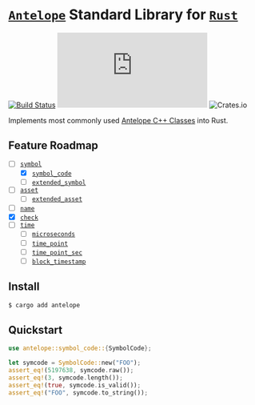 # [`Antelope`](https://antelope.io/) Standard Library for [`Rust`](https://www.rust-lang.org/)

[![Build Status](https://github.com/pinax-network/antelope.rs/actions/workflows/test.yml/badge.svg)](https://github.com/pinax-network/antelope.rs/actions/workflows/test.yml)
![License](https://img.shields.io/github/license/pinax-network/antelope.rs)
![Crates.io](https://img.shields.io/crates/v/antelope)

Implements most commonly used [Antelope C++ Classes](https://github.com/AntelopeIO/cdt/tree/main/libraries/eosiolib/core/eosio) into Rust.

## Feature Roadmap

- [ ] [`symbol`](https://github.com/AntelopeIO/cdt/blob/main/libraries/eosiolib/core/eosio/symbol.hpp)
    - [x] [`symbol_code`](https://github.com/AntelopeIO/cdt/blob/main/libraries/eosiolib/core/eosio/symbol.hpp)
    - [ ] [`extended_symbol`](https://github.com/AntelopeIO/cdt/blob/main/libraries/eosiolib/core/eosio/symbol.hpp)
- [ ] [`asset`](https://github.com/AntelopeIO/cdt/blob/main/libraries/eosiolib/core/eosio/asset.hpp)
    - [ ] [`extended_asset`](https://github.com/AntelopeIO/cdt/blob/main/libraries/eosiolib/core/eosio/asset.hpp)
- [ ] [`name`](https://github.com/AntelopeIO/cdt/blob/main/libraries/eosiolib/core/eosio/name.hpp)
- [x] [`check`](https://github.com/AntelopeIO/cdt/blob/main/libraries/eosiolib/core/eosio/check.hpp)
- [ ] [`time`](https://github.com/AntelopeIO/cdt/blob/main/libraries/eosiolib/core/eosio/time.hpp)
    - [ ] [`microseconds`](https://github.com/AntelopeIO/cdt/blob/main/libraries/eosiolib/core/eosio/time.hpp)
    - [ ] [`time_point`](https://github.com/AntelopeIO/cdt/blob/main/libraries/eosiolib/core/eosio/time.hpp)
    - [ ] [`time_point_sec`](https://github.com/AntelopeIO/cdt/blob/main/libraries/eosiolib/core/eosio/time.hpp)
    - [ ] [`block_timestamp`](https://github.com/AntelopeIO/cdt/blob/main/libraries/eosiolib/core/eosio/time.hpp)

## Install

```bash
$ cargo add antelope
```

## Quickstart

```rust
use antelope::symbol_code::{SymbolCode};

let symcode = SymbolCode::new("FOO");
assert_eq!(5197638, symcode.raw());
assert_eq!(3, symcode.length());
assert_eq!(true, symcode.is_valid());
assert_eq!("FOO", symcode.to_string());
```
